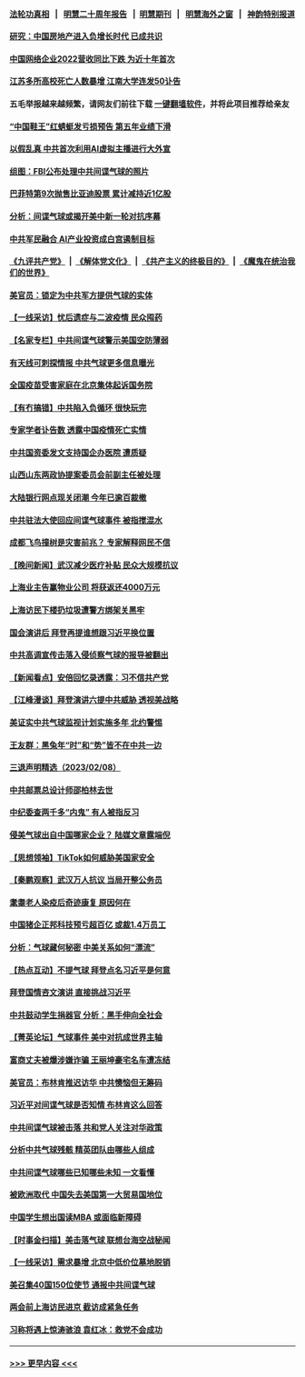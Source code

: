 #### [法轮功真相](https://github.com/gfw-breaker/truth/blob/master/README.md?t=0) &nbsp;&nbsp;|&nbsp;&nbsp; [明慧二十周年报告](https://github.com/gfw-breaker/mh-reports/blob/master/README.md?t=0) &nbsp;&nbsp;|&nbsp;&nbsp;[明慧期刊](https://github.com/gfw-breaker/mh-qikan) &nbsp;&nbsp;|&nbsp;&nbsp; [明慧海外之窗](https://github.com/gfw-breaker/mh-news/blob/master/README.md?t=0) &nbsp;&nbsp;|&nbsp;&nbsp; [神韵特别报道](https://github.com/gfw-breaker/mh-news/blob/master/shenyun.md?t=0)
#### [研究：中国房地产进入负增长时代 已成共识](../pages/nsc413/n13926564.md?t=02100643) 
#### [中国网络企业2022营收同比下跌 为近十年首次](../pages/nsc413/n13926548.md?t=02100643) 
#### [江苏多所高校死亡人数暴增 江南大学连发50讣告](../pages/nsc413/n13926535.md?t=02100643) 
#### 五毛举报越来越频繁，请网友们前往下载 [一键翻墙软件](https://github.com/gfw-breaker/ssr-accounts)，并将此项目推荐给亲友
#### [“中国鞋王”红蜻蜓发亏损预告 第五年业绩下滑](../pages/nsc413/n13926518.md?t=02100643) 
#### [以假乱真 中共首次利用AI虚拟主播进行大外宣](../pages/nsc413/n13926504.md?t=02100643) 
#### [组图：FBI公布处理中共间谍气球的照片](../pages/nsc413/n13926494.md?t=02100643) 
#### [巴菲特第9次抛售比亚迪股票 累计减持近1亿股](../pages/nsc413/n13926505.md?t=02100643) 
#### [分析：间谍气球或揭开美中新一轮对抗序幕](../pages/nsc413/n13926499.md?t=02100643) 
#### [中共军民融合 AI产业投资成白宫遏制目标](../pages/nsc413/n13926491.md?t=02100643) 
#### [《九评共产党》](https://github.com/begood0513/9ping.md/blob/master/README.md) &nbsp;|&nbsp; [《解体党文化》](../../../../jtdwh.md/blob/master/README.md)  &nbsp;|&nbsp; [《共产主义的终极目的》](../../../../gczydzjmd.md/blob/master/README.md) &nbsp;|&nbsp; [《魔鬼在统治我们的世界》](../../../../mgztzwmdsj.md/blob/master/README.md) 
#### [美官员：锁定为中共军方提供气球的实体](../pages/nsc413/n13926473.md?t=02100643) 
#### [【一线采访】忧后遗症与二波疫情 民众囤药](../pages/nsc413/n13926211.md?t=02100643) 
#### [【名家专栏】中共间谍气球警示美国空防薄弱](../pages/nsc413/n13926400.md?t=02100643) 
#### [有天线可刺探情报 中共气球更多信息曝光](../pages/nsc413/n13926469.md?t=02100643) 
#### [全国疫苗受害家庭在北京集体起诉国务院](../pages/nsc413/n13926114.md?t=02100643) 
#### [【有冇搞错】中共陷入负循环 很快玩完](../pages/nsc413/n13926140.md?t=02100643) 
#### [专家学者讣告数 透露中国疫情死亡实情](../pages/nsc413/n13925712.md?t=02100643) 
#### [中共国资委发文支持国企办医院 遭质疑](../pages/nsc413/n13926159.md?t=02100643) 
#### [山西山东两政协提案委员会前副主任被处理](../pages/nsc413/n13926209.md?t=02100643) 
#### [大陆银行网点现关闭潮 今年已逾百裁撤](../pages/nsc413/n13926235.md?t=02100643) 
#### [中共驻法大使回应间谍气球事件 被指搅混水](../pages/nsc413/n13926089.md?t=02100643) 
#### [成都飞鸟撞树是灾害前兆？ 专家解释网民不信](../pages/nsc413/n13925862.md?t=02100643) 
#### [【晚间新闻】武汉减少医疗补贴 民众大规模抗议](../pages/nsc413/n13925524.md?t=02100643) 
#### [上海业主告赢物业公司 将获返还4000万元](../pages/nsc413/n13926083.md?t=02100643) 
#### [上海访民下楼扔垃圾遭警方绑架关黑牢](../pages/nsc413/n13925952.md?t=02100643) 
#### [国会演讲后 拜登再提谁想跟习近平换位置](../pages/nsc413/n13925719.md?t=02100643) 
#### [中共高调宣传击落入侵侦察气球的报导被翻出](../pages/nsc413/n13925868.md?t=02100643) 
#### [【新闻看点】安倍回忆录透露：习不信共产党](../pages/nsc413/n13925919.md?t=02100643) 
#### [【江峰漫谈】拜登演讲六提中共威胁 透视美战略](../pages/nsc413/n13925785.md?t=02100643) 
#### [美证实中共气球监视计划实施多年 北约警惕](../pages/nsc413/n13925762.md?t=02100643) 
#### [王友群：黑兔年“时”和“势”皆不在中共一边](../pages/nsc413/n13925764.md?t=02100643) 
#### [三退声明精选（2023/02/08）](../pages/nsc413/n13925891.md?t=02100643) 
#### [中共邮票总设计师邵柏林去世](../pages/nsc413/n13925804.md?t=02100643) 
#### [中纪委查两千多“内鬼” 有人被指反习](../pages/nsc413/n13925844.md?t=02100643) 
#### [侵美气球出自中国哪家企业？ 陆媒文章露端倪](../pages/nsc413/n13925736.md?t=02100643) 
#### [【思想领袖】TikTok如何威胁美国家安全](../pages/nsc413/n13893011.md?t=02100643) 
#### [【秦鹏观察】武汉万人抗议 当局开整公务员](../pages/nsc413/n13925743.md?t=02100643) 
#### [耄耋老人染疫后奇迹康复 原因何在](../pages/nsc413/n13925580.md?t=02100643) 
#### [中国猪企正邦科技预亏超百亿 或裁1.4万员工](../pages/nsc413/n13925789.md?t=02100643) 
#### [分析：气球藏何秘密 中美关系如何“漂流”](../pages/nsc413/n13925577.md?t=02100643) 
#### [【热点互动】不提气球 拜登点名习近平是何意](../pages/nsc413/n13925779.md?t=02100643) 
#### [拜登国情咨文演讲 直接挑战习近平](../pages/nsc413/n13925761.md?t=02100643) 
#### [中共鼓动学生捐器官 分析：黑手伸向全社会](../pages/nsc413/n13924830.md?t=02100643) 
#### [【菁英论坛】气球事件 美中对抗成世界主轴](../pages/nsc413/n13925561.md?t=02100643) 
#### [富商丈夫被爆涉嫌诈骗 王丽坤豪宅名车遭冻结](../pages/nsc413/n13925663.md?t=02100643) 
#### [美官员：布林肯推迟访华 中共懊恼但无筹码](../pages/nsc413/n13925594.md?t=02100643) 
#### [习近平对间谍气球是否知情 布林肯这么回答](../pages/nsc413/n13925690.md?t=02100643) 
#### [中共间谍气球被击落 共和党人关注对华政策](../pages/nsc413/n13925608.md?t=02100643) 
#### [分析中共气球残骸 精英团队由哪些人组成](../pages/nsc413/n13925696.md?t=02100643) 
#### [中共间谍气球哪些已知哪些未知 一文看懂](../pages/nsc413/n13925659.md?t=02100643) 
#### [被欧洲取代 中国失去美国第一大贸易国地位](../pages/nsc413/n13925575.md?t=02100643) 
#### [中国学生想出国读MBA 或面临新障碍](../pages/nsc413/n13925589.md?t=02100643) 
#### [【时事金扫描】美击落气球 联想台海空战秘闻](../pages/nsc413/n13925506.md?t=02100643) 
#### [【一线采访】需求暴增 北京中低价位墓地脱销](../pages/nsc413/n13925419.md?t=02100643) 
#### [美召集40国150位使节 通报中共间谍气球](../pages/nsc413/n13925414.md?t=02100643) 
#### [两会前上海访民进京 截访成紧急任务](../pages/nsc413/n13925365.md?t=02100643) 
#### [习称将遇上惊涛骇浪 袁红冰：救党不会成功](../pages/nsc413/n13925412.md?t=02100643) 

----
#### [ >>> 更早内容 <<< ](../indexes/nsc413-earlier.md)

